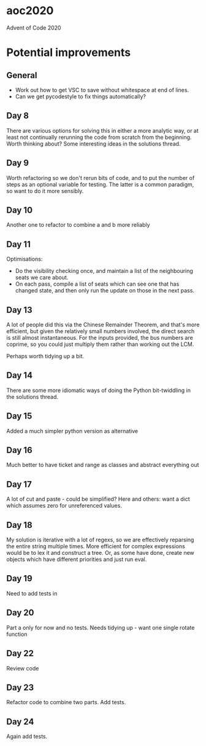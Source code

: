 # aoc2020
Advent of Code 2020

# Potential improvements

## General

* Work out how to get VSC to save without whitespace at end of lines.
* Can we get pycodestyle to fix things automatically?

## Day 8

There are various options for solving this in either a more analytic way, or at least not continually rerunning the code from scratch from the beginning. Worth thinking about? Some interesting ideas in the solutions thread.

## Day 9

Worth refactoring so we don't rerun bits of code, and
to put the number of steps as an optional variable for testing. The latter is a common paradigm, so want to do it more sensibly.

## Day 10

Another one to refactor to combine a and b more reliably

## Day 11

Optimisations:
* Do the visibility checking once, and maintain a list of the neighbouring seats we care about.
* On each pass, compile a list of seats which can see one that has changed state, and then only
run the update on those in the next pass.

## Day 13

A lot of people did this via the Chinese Remainder Theorem, and that's more efficient, but given the relatively small numbers involved, the direct search is still almost instantaneous. For the inputs provided, the bus numbers are coprime, so you could just multiply them rather than working out the LCM.

Perhaps worth tidying up a bit.

## Day 14

There are some more idiomatic ways of doing the Python bit-twiddling in the solutions thread.

## Day 15

Added a much simpler python version as alternative

## Day 16

Much better to have ticket and range as classes and abstract everything out

## Day 17

A lot of cut and paste - could be simplified?
Here and others: want a dict which assumes zero for unreferenced values.

## Day 18

My solution is iterative with a lot of regexs, so we are effectively reparsing the entire string multiple times. More efficient for complex expressions would be to lex it and construct a tree. Or, as some have done, create new objects which have different priorities and just run eval.

## Day 19

Need to add tests in 

## Day 20

Part a only for now and no tests. Needs tidying up - want one single rotate function

## Day 22

Review code

## Day 23

Refactor code to combine two parts. Add tests.

## Day 24

Again add tests.